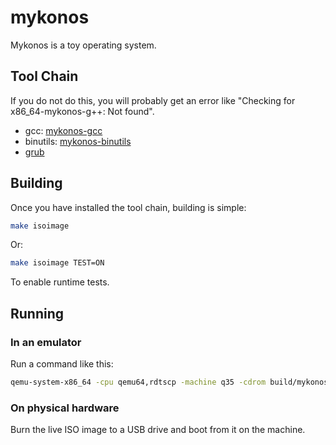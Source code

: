 # mykonos
Mykonos is a toy operating system.
## Tool Chain
If you do not do this, you will probably get an error like "Checking for x86_64-mykonos-g++: Not found".
- gcc: [mykonos-gcc](https://github.com/Jett59/mykonos-gcc)
- binutils: [mykonos-binutils](https://github.com/Jett59/mykonos-binutils)
- [grub](https://ftp.gnu.org/gnu/grub/)
## Building
Once you have installed the tool chain, building is simple:
```bash
make isoimage
```
Or:
```bash
make isoimage TEST=ON
```
To enable runtime tests.
## Running
### In an emulator
Run a command like this:
```bash
qemu-system-x86_64 -cpu qemu64,rdtscp -machine q35 -cdrom build/mykonos.iso
```
### On physical hardware
Burn the live ISO image to a USB drive and boot from it on the machine.

